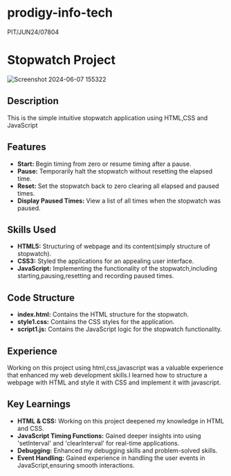 # prodigy-info-tech

PIT/JUN24/07804
<h1>Stopwatch Project</h1>

![Screenshot 2024-06-07 155322](https://github.com/JyotsnaM8189/prodigy-info-tech/assets/172012948/bce8b1a5-dc22-44c5-af5b-e8f323d0db13)

## Description
This is the simple intuitive stopwatch application using HTML,CSS and JavaScript

## Features
   - **Start:** Begin timing from zero or resume timing after a pause.
   - **Pause:** Temporarily halt the stopwatch without resetting the elapsed time.
   - **Reset:** Set the stopwatch back to zero clearing all elapsed and paused times.
   - **Display Paused Times:** View a list of all times when the stopwatch was paused.     
## Skills Used
  - **HTML5:** Structuring of webpage and its content(simply structure of stopwatch).
  - **CSS3:** Styled the applications for an appealing user interface.
  - **JavaScript:** Implementing the functionality of the stopwatch,including starting,pausing,resetting and recording paused times.
## Code Structure
  - **index.html:** Contains the HTML structure for the stopwatch.
  - **style1.css:** Contains the CSS styles for the application.
  - **script1.js:** Contains the JavaScript logic for the stopwatch functionality.
## Experience
Working on this project using html,css,javascript was a valuable experience that enhanced my web development skills.I learned how to structure a webpage with HTML and style it with CSS and implement it with javascript.
## Key Learnings
  - **HTML & CSS:** Working on this project deepened my knowledge in HTML and CSS.
  - **JavaScript Timing Functions:** Gained deeper insights into using 'setInterval' and 'clearInterval' for real-time applications.
  - **Debugging:** Enhanced my debugging skills and problem-solved skills.
  - **Event Handling:** Gained experience in handling the user events in JavaScript,ensuring smooth interactions.
